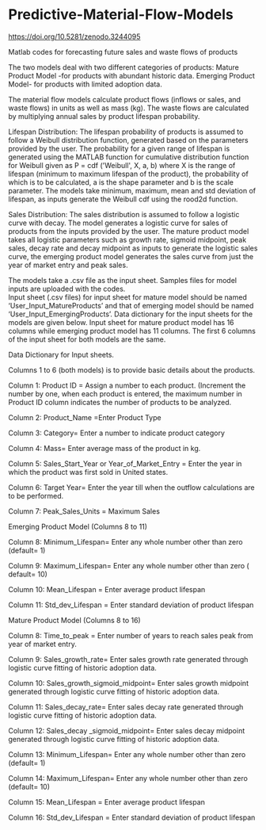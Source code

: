 # Predictive-Material-Flow-Models
https://doi.org/10.5281/zenodo.3244095

Matlab codes for forecasting future sales and waste flows of products

The two models deal with two different categories of products: 
Mature Product Model -for products with abundant historic data.
Emerging Product Model- for products with limited adoption data.

The material flow models calculate product flows (inflows or sales, and waste flows) in units as well as mass (kg).
The waste flows are calculated by multiplying annual sales by product lifespan probability. 

Lifespan Distribution: The lifespan probability of products is assumed to follow a Weibull distribution function, generated based on the parameters provided by the user. 
The probability for a given range of lifespan is generated using the MATLAB function for cumulative distribution function for Weibull given as
P = cdf ('Weibull', X, a, b) where X is the range of lifespan (minimum to maximum lifespan of the product), the probability of which is to be calculated, a is the shape parameter and b is the scale parameter.
The models take minimum, maximum, mean and std deviation of lifespan, as inputs generate the Weibull cdf using the rood2d function. 

Sales Distribution: The sales distribution is assumed to follow a logistic curve with decay. 
The model generates a logistic curve for sales of products from the inputs provided by the user. 
The mature product model takes all logistic parameters such as growth rate, sigmoid midpoint, peak sales, decay rate and decay midpoint as inputs to generate the logistic sales curve, 
the emerging product model generates the sales curve from just the year of market entry and peak sales. 

The models take a .csv file as the input sheet. Samples files for model inputs are uploaded with the codes.  
Input sheet (.csv files)  for input sheet for mature model should be named ‘User_Input_MatureProducts’ and 
that of emerging model should be named ‘User_Input_EmergingProducts’. Data dictionary for the input sheets for the models are given below.
Input sheet for mature product model has 16 columns while emerging product model has 11 columns. 
The first 6 columns of the input sheet for both models are the same.

Data Dictionary for Input sheets.

Columns 1 to 6 (both models) is to provide basic details about the products.

Column 1: Product ID = Assign a number to each product. (Increment the number by one, when each product is entered, the maximum number in Product ID column indicates the number of products to be analyzed.

Column 2: Product_Name =Enter Product Type

Column 3: Category= Enter a number to indicate product category

Column 4: Mass= Enter average mass of the product in kg.

Column 5: Sales_Start_Year or Year_of_Market_Entry = Enter the year in which the product was first sold in United states.

Column 6: Target Year= Enter the year till when the outflow calculations are to be performed.

Column 7: Peak_Sales_Units = Maximum Sales 

Emerging Product Model (Columns 8 to 11) 

Column 8: Minimum_Lifespan= Enter any whole number other than zero (default= 1)

Column 9: Maximum_Lifespan= Enter any whole number other than zero ( default= 10)

Column 10: Mean_Lifespan = Enter average product lifespan

Column 11: Std_dev_Lifespan = Enter standard deviation of product lifespan

Mature Product Model (Columns 8 to 16) 

Column 8: Time_to_peak = Enter number of years to reach sales peak from year of market entry.

Column 9: Sales_growth_rate= Enter sales growth rate generated through logistic curve fitting of historic adoption data.

Column 10: Sales_growth_sigmoid_midpoint= Enter sales growth midpoint generated through logistic curve fitting of historic adoption data.

Column 11: Sales_decay_rate= Enter sales decay rate generated through logistic curve fitting of historic adoption data.

Column 12: Sales_decay _sigmoid_midpoint= Enter sales decay midpoint generated through logistic curve fitting of historic adoption data.

Column 13: Minimum_Lifespan= Enter any whole number other than zero (default= 1)

Column 14: Maximum_Lifespan= Enter any whole number other than zero (default= 10)

Column 15: Mean_Lifespan = Enter average product lifespan

Column 16: Std_dev_Lifespan = Enter standard deviation of product lifespan

